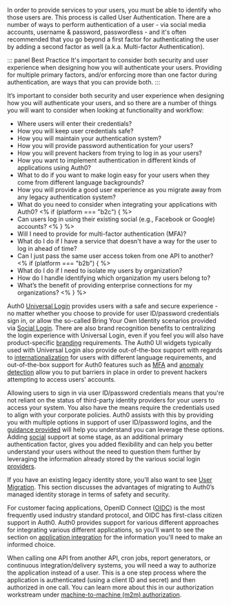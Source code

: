 In order to provide services to your users, you must be able to identify who those users are. This process is called User  Authentication. There are a number of ways to perform authentication of a user - via social media accounts, username & password, passwordless - and it's often recommended that you go beyond a first factor for authenticating the user by adding a second factor as well (a.k.a. Multi-factor Authentication).

::: panel Best Practice
It's important to consider both security and user experience when designing how you will authenticate your users. Providing for multiple primary factors, and/or enforcing more than one factor during authentication, are ways that you can provide both.
:::

It’s important to consider both security and user experience when designing how you will authenticate your users, and so there are a number of things you will want to consider when looking at functionality and workflow:

* Where users will enter their credentials?
* How you will keep user credentials safe?
* How you will maintain your authentication system?
* How you will provide password authentication for your users?
* How you will prevent hackers from trying to log in as your users?
* How you want to implement authentication in different kinds of applications using Auth0?
* What to do if you want to make login easy for your users when they come from different language backgrounds?
* How you will provide a good user experience as you migrate away from any legacy authentication system?
* What do you need to consider when integrating your applications with Auth0?
<% if (platform === "b2c") { %>
* Can users log in using their existing social (e.g., Facebook or Google) accounts?
<%  } %>
* Will I need to provide for multi-factor authentication (MFA)?
* What do I do if I have a service that doesn't have a way for the user to log in ahead of time?
* Can I just pass the same user access token from one API to another?
<% if (platform === "b2b") { %>
* What do I do if I need to isolate my users by organization?
* How do I handle identifying which organization my users belong to?
* What’s the benefit of providing enterprise connections for my organizations?
<%  } %>

Auth0 [Universal Login](#universal-login) provides users with a safe and secure experience - no matter whether you choose to provide for user ID/password credentials sign in, or allow the so-called Bring Your Own Identity scenarios provided via [Social Login](https://auth0.com/learn/social-login/). There are also brand recognition benefits to centralizing the login experience with Universal Login, even if you feel you will also have product-specific [branding](/architecture-scenarios/implementation/${platform}/${platform}-branding) requirements. The Auth0 UI widgets typically used with Universal Login also provide out-of-the-box support with regards to [internationalization](/libraries/lock/v11/i18n) for users with different language requirements, and out-of-the-box support for Auth0 features such as [MFA](#multi-factor-authentication-mfa-) and [anomaly detection](#anomaly-detection) allow you to put barriers in place in order to prevent hackers attempting to access users' accounts. 

Allowing users to sign in via user ID/password credentials means that you're not reliant on the status of third-party identity providers for your users to access your system. You also have the means require the credentials used to align with your corporate policies. Auth0 assists with this by providing you with multiple options in support of user ID/password logins, and the [guidance provided](#username-and-password-authentication) will help you understand you can leverage these options. Adding [social](#social-authentication) support at some stage, as an additional primary authentication factor, gives you added flexibility and can help you better understand your users without the need to question them further by leveraging the information already stored by the various social login [providers](https://auth0.com/docs/identityproviders#social).

If you have an existing legacy identity store, you’ll also want to see [User Migration](/architecture-scenarios/implementation/${platform}/${platform}-provisioning#user-migration). This section discusses the advantages of migrating to Auth0’s managed identity storage in terms of safety and security.

For customer facing applications, OpenID Connect ([OIDC](/protocols/oidc)) is the most frequently used industry standard protocol, and OIDC has first-class citizen support in Auth0. Auth0 provides support for various different approaches for integrating various different applications, so you'll want to see the section on [application integration](#application-integration) for the information you'll need to make an informed choice. 

When calling one API from another API, cron jobs, report generators, or continuous integration/delivery systems, you will need a way to authorize the application instead of a user.  This is a one step process where the application is authenticated (using a client ID and secret) and then authorized in one call. You can learn more about this in our authorization workstream under [machine-to-machine (m2m) authorization](/architecture-scenarios/implementation/${platform}/${platform}-authorization#machine-to-machine-m2m-authorization).
